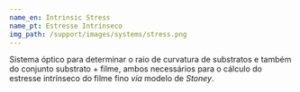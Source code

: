 ```yaml
---
name_en: Intrinsic Stress
name_pt: Estresse Intrínseco
img_path: /support/images/systems/stress.png
---
```

Sistema óptico para determinar o raio de curvatura de substratos e também do
conjunto substrato + filme, ambos necessários para o cálculo do estresse
intrínseco do filme fino _via_ modelo de _Stoney_.
